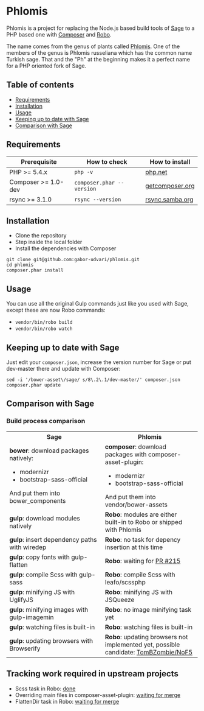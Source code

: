 # Phlomis

Phlomis is a project for replacing the Node.js based build tools of [Sage](https://github.com/roots/sage) to a PHP based one with [Composer](https://getcomposer.org/) and [Robo](http://codegyre.github.io/Robo/).

The name comes from the genus of plants called [Phlomis](https://en.wikipedia.org/wiki/Phlomis). One of the members of the genus is Phlomis russeliana which has the common name Turkish sage. That and the "Ph" at the beginning makes it a perfect name for a PHP oriented fork of Sage.

## Table of contents

- [Requirements](#requirements)
- [Installation](#installation)
- [Usage](#usage)
- [Keeping up to date with Sage](#keeping-up-to-date-with-sage)
- [Comparison with Sage](#comparison-with-sage)

## Requirements

| Prerequisite    | How to check | How to install
| --------------- | ------------ | ------------- |
| PHP >= 5.4.x    | `php -v`     | [php.net](http://php.net/manual/en/install.php) |
| Composer >= 1.0-dev  | `composer.phar --version` | [getcomposer.org](https://getcomposer.org/download/) |
| rsync >= 3.1.0	| `rsync --version` | [rsync.samba.org](https://rsync.samba.org/) |

## Installation

- Clone the repository
- Step inside the local folder
- Install the dependencies with Composer

```
git clone git@github.com:gabor-udvari/phlomis.git
cd phlomis
composer.phar install
```

## Usage

You can use all the original Gulp commands just like you used with Sage, except these are now Robo commands:

- `vendor/bin/robo build`
- `vendor/bin/robo watch`

## Keeping up to date with Sage

Just edit your `composer.json`, increase the version number for Sage or put dev-master there and update with Composer:

```
sed -i '/bower-asset\/sage/ s/8\.2\.1/dev-master/' composer.json
composer.phar update
```

## Comparison with Sage

### Build process comparison

<table>
<tr>
	<th width="50%">Sage
	<th width="50%">Phlomis
<tr>
	<td>
		<strong>bower</strong>: download packages natively:
		<ul>
			<li>modernizr
			<li>bootstrap-sass-official
		</ul>
		And put them into bower_components
	<td>
	  <strong>composer</strong>: download packages with composer-&#8203;asset-plugin:
		<ul>
			<li>modernizr
			<li>bootstrap-sass-official
		</ul>
		And put them into vendor/bower-assets
<tr>
<td>
<strong>gulp</strong>: download modules natively
<td>
<strong>Robo</strong>: modules are either built-in to Robo or shipped with Phlomis
<tr>
<td>
<strong>gulp</strong>: insert dependency paths with wiredep
<td>
<strong>Robo</strong>: no task for depency insertion at this time
<tr>
<td>
<strong>gulp</strong>: copy fonts with gulp-flatten
<td>
<strong>Robo</strong>: waiting for <a href="https://github.com/Codegyre/Robo/pull/215">PR #215</a>
<tr>
<td>
<strong>gulp</strong>: compile Scss with gulp-sass
<td>
<strong>Robo</strong>: compile Scss with leafo/scssphp
<tr>
<td>
<strong>gulp</strong>: minifying JS with UglifyJS
<td>
<strong>Robo</strong>: minifying JS with JSQueeze
<tr>
<td>
<strong>gulp</strong>: minifying images with gulp-imagemin
<td>
<strong>Robo</strong>: no image minifying task yet
<tr>
<td>
<strong>gulp</strong>: watching files is built-in
<td>
<strong>Robo</strong>: watching files is built-in
<tr>
<td>
<strong>gulp</strong>: updating browsers with Browserify
<td>
<strong>Robo</strong>: updating browsers not implemented yet, possible candidate: <a href="https://github.com/TomBZombie/NoF5">TomBZombie/NoF5</a>
</table>

## Tracking work required in upstream projects

- Scss task in Robo: [done](https://github.com/Codegyre/Robo/pull/200)
- Overriding main files in composer-asset-plugin: [waiting for merge](https://github.com/francoispluchino/composer-asset-plugin/pull/143)
- FlattenDir task in Robo: [waiting for merge](https://github.com/Codegyre/Robo/pull/215)
